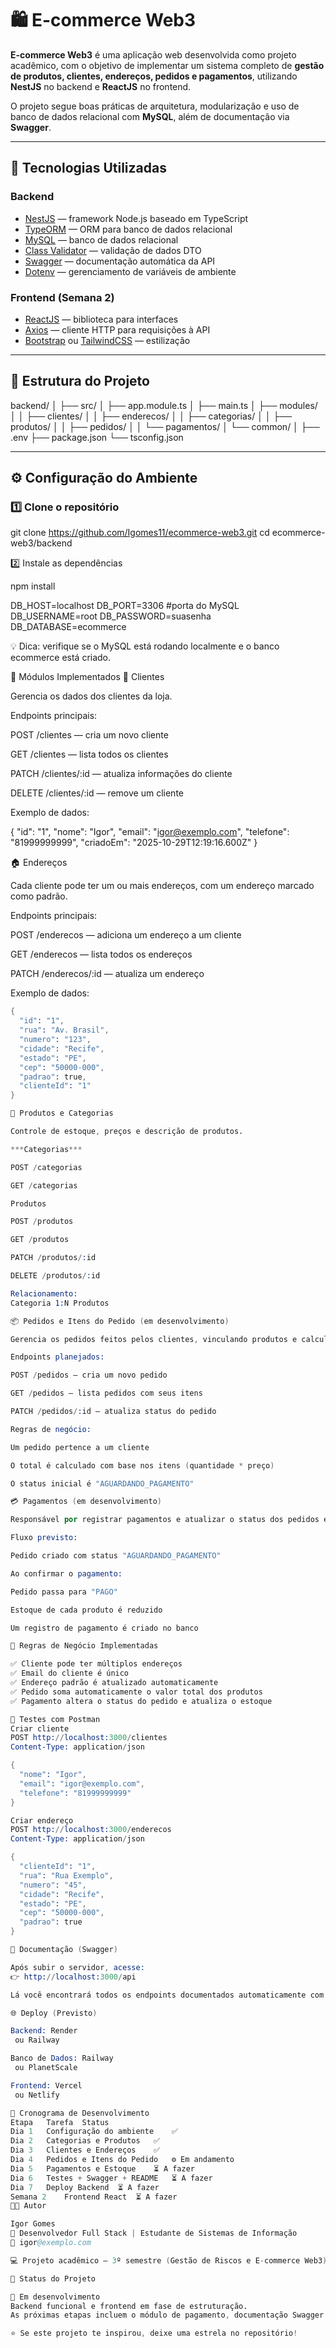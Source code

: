 # 🛍️ E-commerce Web3

**E-commerce Web3** é uma aplicação web desenvolvida como projeto acadêmico, com o objetivo de implementar um sistema completo de **gestão de produtos, clientes, endereços, pedidos e pagamentos**, utilizando **NestJS** no backend e **ReactJS** no frontend.

O projeto segue boas práticas de arquitetura, modularização e uso de banco de dados relacional com **MySQL**, além de documentação via **Swagger**.

---

## 🚀 Tecnologias Utilizadas

### **Backend**
- [NestJS](https://nestjs.com/) — framework Node.js baseado em TypeScript  
- [TypeORM](https://typeorm.io/) — ORM para banco de dados relacional  
- [MySQL](https://www.mysql.com/) — banco de dados relacional  
- [Class Validator](https://github.com/typestack/class-validator) — validação de dados DTO  
- [Swagger](https://swagger.io/) — documentação automática da API  
- [Dotenv](https://www.npmjs.com/package/dotenv) — gerenciamento de variáveis de ambiente  

### **Frontend (Semana 2)**
- [ReactJS](https://reactjs.org/) — biblioteca para interfaces  
- [Axios](https://axios-http.com/) — cliente HTTP para requisições à API  
- [Bootstrap](https://getbootstrap.com/) ou [TailwindCSS](https://tailwindcss.com/) — estilização  

---

## 🧱 Estrutura do Projeto

backend/
│
├── src/
│ ├── app.module.ts
│ ├── main.ts
│ ├── modules/
│ │ ├── clientes/
│ │ ├── enderecos/
│ │ ├── categorias/
│ │ ├── produtos/
│ │ ├── pedidos/
│ │ └── pagamentos/
│ └── common/
│
├── .env
├── package.json
└── tsconfig.json


---

## ⚙️ Configuração do Ambiente

### 1️⃣ Clone o repositório

git clone https://github.com/Igomes11/ecommerce-web3.git
cd ecommerce-web3/backend

2️⃣ Instale as dependências

npm install

DB_HOST=localhost
DB_PORT=3306 #porta do MySQL
DB_USERNAME=root
DB_PASSWORD=suasenha
DB_DATABASE=ecommerce


💡 Dica: verifique se o MySQL está rodando localmente e o banco ecommerce está criado.

🧩 Módulos Implementados
👤 Clientes

Gerencia os dados dos clientes da loja.

Endpoints principais:

POST /clientes — cria um novo cliente

GET /clientes — lista todos os clientes

PATCH /clientes/:id — atualiza informações do cliente

DELETE /clientes/:id — remove um cliente

Exemplo de dados:

{
  "id": "1",
  "nome": "Igor",
  "email": "igor@exemplo.com",
  "telefone": "81999999999",
  "criadoEm": "2025-10-29T12:19:16.600Z"
}

🏠 Endereços

Cada cliente pode ter um ou mais endereços, com um endereço marcado como padrão.

Endpoints principais:

POST /enderecos — adiciona um endereço a um cliente

GET /enderecos — lista todos os endereços

PATCH /enderecos/:id — atualiza um endereço

Exemplo de dados:
```s
{
  "id": "1",
  "rua": "Av. Brasil",
  "numero": "123",
  "cidade": "Recife",
  "estado": "PE",
  "cep": "50000-000",
  "padrao": true,
  "clienteId": "1"
}

🛒 Produtos e Categorias

Controle de estoque, preços e descrição de produtos.

***Categorias***

POST /categorias

GET /categorias

Produtos

POST /produtos

GET /produtos

PATCH /produtos/:id

DELETE /produtos/:id

Relacionamento:
Categoria 1:N Produtos

📦 Pedidos e Itens do Pedido (em desenvolvimento)

Gerencia os pedidos feitos pelos clientes, vinculando produtos e calculando o valor total automaticamente.

Endpoints planejados:

POST /pedidos — cria um novo pedido

GET /pedidos — lista pedidos com seus itens

PATCH /pedidos/:id — atualiza status do pedido

Regras de negócio:

Um pedido pertence a um cliente

O total é calculado com base nos itens (quantidade * preço)

O status inicial é "AGUARDANDO_PAGAMENTO"

💳 Pagamentos (em desenvolvimento)

Responsável por registrar pagamentos e atualizar o status dos pedidos e do estoque.

Fluxo previsto:

Pedido criado com status "AGUARDANDO_PAGAMENTO"

Ao confirmar o pagamento:

Pedido passa para "PAGO"

Estoque de cada produto é reduzido

Um registro de pagamento é criado no banco

🧠 Regras de Negócio Implementadas

✅ Cliente pode ter múltiplos endereços
✅ Email do cliente é único
✅ Endereço padrão é atualizado automaticamente
✅ Pedido soma automaticamente o valor total dos produtos
✅ Pagamento altera o status do pedido e atualiza o estoque

🧪 Testes com Postman
Criar cliente
POST http://localhost:3000/clientes
Content-Type: application/json

{
  "nome": "Igor",
  "email": "igor@exemplo.com",
  "telefone": "81999999999"
}

Criar endereço
POST http://localhost:3000/enderecos
Content-Type: application/json

{
  "clienteId": "1",
  "rua": "Rua Exemplo",
  "numero": "45",
  "cidade": "Recife",
  "estado": "PE",
  "cep": "50000-000",
  "padrao": true
}

📘 Documentação (Swagger)

Após subir o servidor, acesse:
👉 http://localhost:3000/api

Lá você encontrará todos os endpoints documentados automaticamente com Swagger UI.

🌐 Deploy (Previsto)

Backend: Render
 ou Railway

Banco de Dados: Railway
 ou PlanetScale

Frontend: Vercel
 ou Netlify

📅 Cronograma de Desenvolvimento
Etapa	Tarefa	Status
Dia 1	Configuração do ambiente	✅
Dia 2	Categorias e Produtos	✅
Dia 3	Clientes e Endereços	✅
Dia 4	Pedidos e Itens do Pedido	⚙️ Em andamento
Dia 5	Pagamentos e Estoque	⏳ A fazer
Dia 6	Testes + Swagger + README	⏳ A fazer
Dia 7	Deploy Backend	⏳ A fazer
Semana 2	Frontend React	⏳ A fazer
👨‍💻 Autor

Igor Gomes
📍 Desenvolvedor Full Stack | Estudante de Sistemas de Informação
📧 igor@exemplo.com

💻 Projeto acadêmico — 3º semestre (Gestão de Riscos e E-commerce Web3)

🏁 Status do Projeto

🚧 Em desenvolvimento
Backend funcional e frontend em fase de estruturação.
As próximas etapas incluem o módulo de pagamento, documentação Swagger e integração com React.

⭐ Se este projeto te inspirou, deixe uma estrela no repositório!

